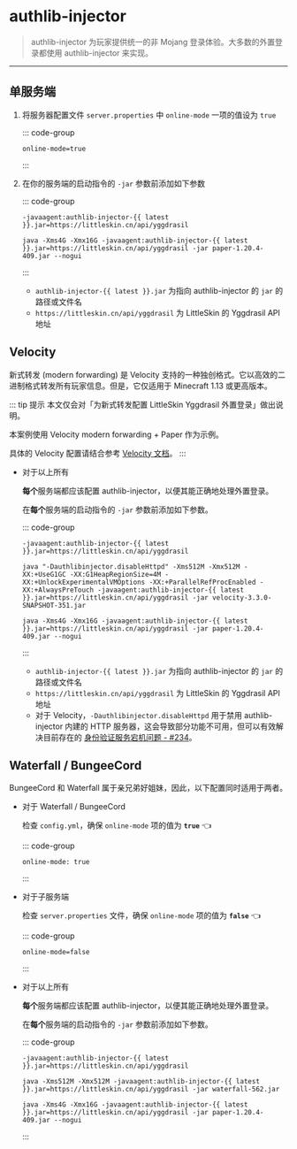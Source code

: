 <script setup>
import { ref } from 'vue'
import GetAuthlibInjector from '../../components/GetAuthlibInjector.vue'

const latest = ref('')
const updated = ref('')
const download = ref('')

fetch('https://authlib-injector.yushi.moe/artifact/latest.json').then(r => r.json()).then(r => {
    latest.value = r.version
    updated.value = new Date(r.release_time).toLocaleString()
    download.value = r.download_url
})
</script>

# authlib-injector

> authlib-injector 为玩家提供统一的非 Mojang 登录体验。大多数的外置登录都使用 authlib-injector 来实现。

---

<GetAuthlibInjector :latest="latest" :updated="updated" :download="download" />

## 单服务端

1. 将服务器配置文件 `server.properties` 中 `online-mode` 一项的值设为 `true`

    ::: code-group

    ``` properties:line-numbers=23 [server.properties]
    online-mode=true
    ```

    :::

2. 在你的服务端的启动指令的 `-jar` 参数前添加如下参数

    ::: code-group

    ``` bash-vue [需要添加的内容]
    -javaagent:authlib-injector-{{ latest }}.jar=https://littleskin.cn/api/yggdrasil
    ```

    ``` bash-vue [完整的启动指令示例]
    java -Xms4G -Xmx16G -javaagent:authlib-injector-{{ latest }}.jar=https://littleskin.cn/api/yggdrasil -jar paper-1.20.4-409.jar --nogui
    ```

    :::

    - `authlib-injector-{{ latest }}.jar` 为指向 authlib-injector 的 `jar` 的路径或文件名
    - `https://littleskin.cn/api/yggdrasil` 为 LittleSkin 的 Yggdrasil API 地址

## Velocity <Badge type="tip" text="Minecraft 1.13 +" />

新式转发 (modern forwarding) 是 Velocity 支持的一种独创格式。它以高效的二进制格式转发所有玩家信息。但是，它仅适用于 Minecraft 1.13 或更高版本。

::: tip 提示
本文仅会对「为新式转发配置 LittleSkin Yggdrasil 外置登录」做出说明。

本案例使用 Velocity modern forwarding + Paper 作为示例。

具体的 Velocity 配置请结合参考 [Velocity 文档](https://docs.papermc.io/velocity/player-information-forwarding#configuring-modern-forwarding)。
:::

<!--@include: ./velocity.template.md-->

- 对于以上所有
  
    **每个**服务端都应该配置 authlib-injector，以便其能正确地处理外置登录。

    在**每个**服务端的启动指令的 `-jar` 参数前添加如下参数。

    ::: code-group

    ``` bash-vue [需要添加的内容]
    -javaagent:authlib-injector-{{ latest }}.jar=https://littleskin.cn/api/yggdrasil
    ```

    ``` bash-vue [Velocity 完整的启动指令示例]
    java "-Dauthlibinjector.disableHttpd" -Xms512M -Xmx512M -XX:+UseG1GC -XX:G1HeapRegionSize=4M -XX:+UnlockExperimentalVMOptions -XX:+ParallelRefProcEnabled -XX:+AlwaysPreTouch -javaagent:authlib-injector-{{ latest }}.jar=https://littleskin.cn/api/yggdrasil -jar velocity-3.3.0-SNAPSHOT-351.jar 
    ```

    ``` bash-vue [Paper 子服务器 完整的启动指令示例]
    java -Xms4G -Xmx16G -javaagent:authlib-injector-{{ latest }}.jar=https://littleskin.cn/api/yggdrasil -jar paper-1.20.4-409.jar --nogui
    ```

    :::

  - `authlib-injector-{{ latest }}.jar` 为指向 authlib-injector 的 `jar` 的路径或文件名
  - `https://littleskin.cn/api/yggdrasil` 为 LittleSkin 的 Yggdrasil API 地址
  - 对于 Velocity，`-Dauthlibinjector.disableHttpd` 用于禁用 authlib-injector 内建的 HTTP 服务器，这会导致部分功能不可用，但可以有效解决目前存在的 [身份验证服务宕机问题 - #234](https://github.com/yushijinhun/authlib-injector/issues/234)。

## Waterfall / BungeeCord <Badge type="warning" text="不再推荐" />

BungeeCord 和 Waterfall 属于亲兄弟好姐妹，因此，以下配置同时适用于两者。

- 对于  Waterfall / BungeeCord
  
  检查 `config.yml`，确保 `online-mode` 项的值为 **`true`** :point_left:

    ::: code-group

    ``` yaml:line-numbers=17 [config.yml]
    online-mode: true
    ```

    :::

- 对于子服务端
  
  检查 `server.properties` 文件，确保 `online-mode` 项的值为 **`false`** :point_left:

    ::: code-group

    ``` properties:line-numbers=23 [server.properties]
    online-mode=false
    ```

    :::

- 对于以上所有
  
    **每个**服务端都应该配置 authlib-injector，以便其能正确地处理外置登录。

    在**每个**服务端的启动指令的 `-jar` 参数前添加如下参数。

    ::: code-group

    ``` bash-vue [需要添加的内容]
    -javaagent:authlib-injector-{{ latest }}.jar=https://littleskin.cn/api/yggdrasil
    ```

    ``` bash-vue [Waterfall / BungeeCord 完整的启动指令示例]
    java -Xms512M -Xmx512M -javaagent:authlib-injector-{{ latest }}.jar=https://littleskin.cn/api/yggdrasil -jar waterfall-562.jar
    ```

    ``` bash-vue [Paper 子服务器 完整的启动指令示例]
    java -Xms4G -Xmx16G -javaagent:authlib-injector-{{ latest }}.jar=https://littleskin.cn/api/yggdrasil -jar paper-1.20.4-409.jar --nogui
    ```

    :::
